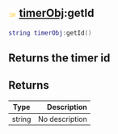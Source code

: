 ## ![shared](.gitbook/assets/shared.png) [timerObj](./home/timerObj):getId

```lua
string timerObj:getId()
```

Returns the timer id
------
## Returns

| Type   | Description |
| ------ | ----------: |
| string | No description |

